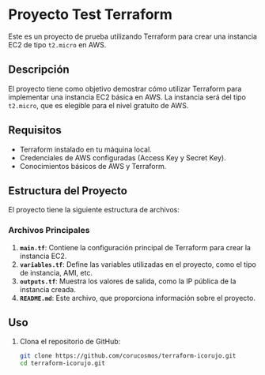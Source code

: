 # Proyecto Test Terraform

Este es un proyecto de prueba utilizando Terraform para crear una instancia EC2 de tipo `t2.micro` en AWS.

## Descripción

El proyecto tiene como objetivo demostrar cómo utilizar Terraform para implementar una instancia EC2 básica en AWS. La instancia será del tipo `t2.micro`, que es elegible para el nivel gratuito de AWS.

## Requisitos

- Terraform instalado en tu máquina local.
- Credenciales de AWS configuradas (Access Key y Secret Key).
- Conocimientos básicos de AWS y Terraform.

## Estructura del Proyecto

El proyecto tiene la siguiente estructura de archivos:

### Archivos Principales

1. **`main.tf`**: Contiene la configuración principal de Terraform para crear la instancia EC2.
2. **`variables.tf`**: Define las variables utilizadas en el proyecto, como el tipo de instancia, AMI, etc.
3. **`outputs.tf`**: Muestra los valores de salida, como la IP pública de la instancia creada.
4. **`README.md`**: Este archivo, que proporciona información sobre el proyecto.

## Uso

1. Clona el repositorio de GitHub:

   ```bash
   git clone https://github.com/corucosmos/terraform-icorujo.git
   cd terraform-icorujo.git